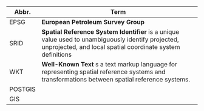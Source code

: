 | Abbr. | Term
|--- |---
| EPSG | **European Petroleum Survey Group** |
| SRID | **Spatial Reference System Identifier** is a unique value used to unambiguously identify projected, unprojected, and local spatial coordinate system definitions
| WKT  | **Well-Known Text** s a text markup language for representing spatial reference systems and transformations between spatial reference systems.
| POSTGIS |
| GIS |
